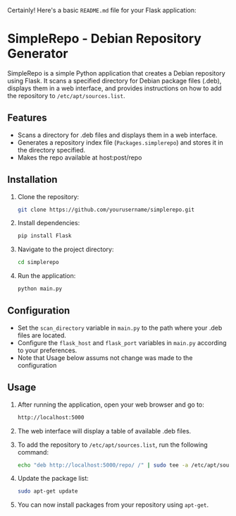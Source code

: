 Certainly! Here's a basic `README.md` file for your Flask application:


# SimpleRepo - Debian Repository Generator

SimpleRepo is a simple Python application that creates a Debian repository using Flask. It scans a specified directory for Debian package files (.deb), displays them in a web interface, and provides instructions on how to add the repository to `/etc/apt/sources.list`.

## Features

- Scans a directory for .deb files and displays them in a web interface.
- Generates a repository index file (`Packages.simplerepo`) and stores it in the directory specified.
- Makes the repo available at host:post/repo

## Installation

1. Clone the repository:

   ```bash
   git clone https://github.com/yourusername/simplerepo.git
   ```

2. Install dependencies:

   ```bash
   pip install Flask
   ```

3. Navigate to the project directory:

   ```bash
   cd simplerepo
   ```

4. Run the application:

   ```bash
   python main.py
   ```

## Configuration

- Set the `scan_directory` variable in `main.py` to the path where your .deb files are located.
- Configure the `flask_host` and `flask_port` variables in `main.py` according to your preferences.
- Note that Usage below assums not change was made to the configuration

## Usage

1. After running the application, open your web browser and go to:

   ```bash
   http://localhost:5000
   ```

2. The web interface will display a table of available .deb files.

3. To add the repository to `/etc/apt/sources.list`, run the following command:

   ```bash
   echo "deb http://localhost:5000/repo/ /" | sudo tee -a /etc/apt/sources.list
   ```


4. Update the package list:

   ```bash
   sudo apt-get update
   ```

5. You can now install packages from your repository using `apt-get`.

